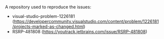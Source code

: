 A repository used to reproduce the issues:
- visual-studio-problem-1226181 (https://developercommunity.visualstudio.com/content/problem/1226181/projects-marked-as-changed.html)
- RSRP-481808 (https://youtrack.jetbrains.com/issue/RSRP-481808)
